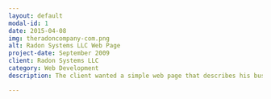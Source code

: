 ```yaml
---
layout: default
modal-id: 1
date: 2015-04-08
img: theradoncompany-com.png
alt: Radon Systems LLC Web Page
project-date: September 2009
client: Radon Systems LLC
category: Web Development
description: The client wanted a simple web page that describes his business to drive clients.  The only non-static parts are the request-a-quote page and the purchase test kit page.  Small updates have been done over the years.

---
```


